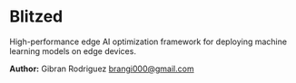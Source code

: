 # Blitzed

High-performance edge AI optimization framework for deploying machine learning models on edge devices.

**Author:** Gibran Rodriguez <brangi000@gmail.com>